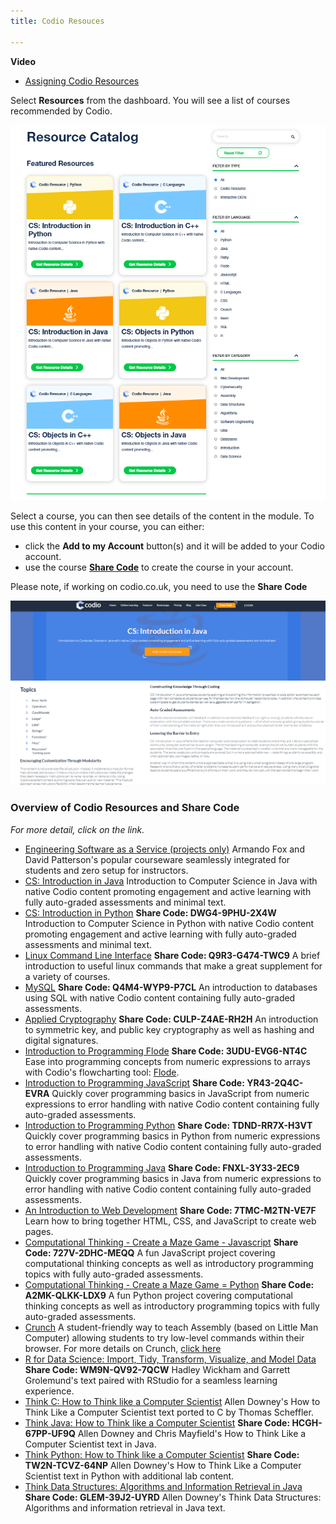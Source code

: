```yaml
---
title: Codio Resouces

---
```


**Video** 

- [Assigning Codio Resources](https://www.codio.com/help/tutorials-videos-docs?wchannelid=w808w8ubp4&wvideoid=k56l67f36b)


Select **Resources** from the dashboard. You will see a list of courses recommended by Codio.

![CodioResources](/img/manage_classes/codioresources.png)

Select a course, you can then see details of the content in the module. To use this content in your course, you can either:

- click the **Add to my Account** button(s) and it will be added to your Codio account.
- use the course **[Share Code](/courses/classes/#creating-new-course-from-share-code)** to create the course in your account.

Please note, if working on codio.co.uk, you need to use the **Share Code**

![CreatefromResources](/img/manage_classes/createfromresources.png)

### Overview of Codio Resources and Share Code

*For more detail, click on the link.*

- [Engineering Software as a Service (projects only)](https://www.codio.com/resources/esaas-projects)
Armando Fox and David Patterson's popular courseware seamlessly integrated for students and zero setup for instructors.
- [CS: Introduction in Java](https://www.codio.com/resources/intro-java)
Introduction to Computer Science in Java with native Codio content promoting engagement and active learning with fully auto-graded assessments and minimal text.
- [CS: Introduction in Python](https://www.codio.com/resources/intro-python) **Share Code: DWG4-9PHU-2X4W**
Introduction to Computer Science in Python with native Codio content promoting engagement and active learning with fully auto-graded assessments and minimal text.
- [Linux Command Line Interface](https://www.codio.com/resources/linux-command-line)  **Share Code: Q9R3-G474-TWC9**
A brief introduction to useful linux commands that make a great supplement for a variety of courses.
- [MySQL](https://www.codio.com/resources/mysql) **Share Code: Q4M4-WYP9-P7CL**
An introduction to databases using SQL with native Codio content containing fully auto-graded assessments.
- [Applied Cryptography](https://www.codio.com/resources/cryptography) **Share Code: CULP-Z4AE-RH2H**
An introduction to symmetric key, and public key cryptography as well as hashing and digital signatures.
- [Introduction to Programming Flode](https://www.codio.com/resources/program-flode) **Share Code: 3UDU-EVG6-NT4C**
Ease into programming concepts from numeric expressions to arrays with Codio's flowcharting tool: [Flode](/docs/resources/Resource-Tools/flode/).
- [Introduction to Programming JavaScript](https://www.codio.com/resources/program-javascript) **Share Code: YR43-2Q4C-EVRA**
Quickly cover programming basics in JavaScript from numeric expressions to error handling with native Codio content containing fully auto-graded assessments.
- [Introduction to Programming Python](https://www.codio.com/resources/program-python) **Share Code: TDND-RR7X-H3VT**
Quickly cover programming basics in Python from numeric expressions to error handling with native Codio content containing fully auto-graded assessments.
- [Introduction to Programming Java](https://www.codio.com/resources/program-java) **Share Code: FNXL-3Y33-2EC9**
Quickly cover programming basics in Java from numeric expressions to error handling with native Codio content containing fully auto-graded assessments.
- [An Introduction to Web Development](https://www.codio.com/resources/web-dev) **Share Code: 7TMC-M2TN-VE7F**
Learn how to bring together HTML, CSS, and JavaScript to create web pages.
- [Computational Thinking - Create a Maze Game - Javascript](https://www.codio.com/resources/maze-javascript) **Share Code: 727V-2DHC-MEQQ**
A fun JavaScript project covering computational thinking concepts as well as introductory programming topics with fully auto-graded assessments.
- [Computational Thinking - Create a Maze Game = Python](https://www.codio.com/resources/maze-python) **Share Code: A2MK-QLKK-LDX9**
A fun Python project covering computational thinking concepts as well as introductory programming topics with fully auto-graded assessments.
- [Crunch](https://www.codio.com/resources/crunch)
A student-friendly way to teach Assembly (based on Little Man Computer) allowing students to try low-level commands within their browser. For more details on Crunch, [click here](docs/resources/Resource-Tools/crunch)
- [R for Data Science: Import, Tidy, Transform, Visualize, and Model Data](https://www.codio.com/resources/r-for-data-science) **Share Code: WM9N-QV92-7QCW**
Hadley Wickham and Garrett Grolemund's text paired with RStudio for a seamless learning experience.
- [Think C: How to Think like a Computer Scientist](https://www.codio.com/resources/think-c)
Allen Downey's How to Think Like a Computer Scientist text ported to C by Thomas Scheffler.
- [Think Java: How to Think like a Computer Scientist](https://www.codio.com/resources/think-java) **Share Code: HCGH-67PP-UF9Q**
Allen Downey and Chris Mayfield's How to Think Like a Computer Scientist text in Java.
- [Think Python: How to Think like a Computer Scientist](https://www.codio.com/resources/think-python) **Share Code:  TW2N-TCVZ-64NP**
Allen Downey's How to Think Like a Computer Scientist text in Python with additional lab content.
- [Think Data Structures: Algorithms and Information Retrieval in Java](https://www.codio.com/resources/think-data-structures) **Share Code: GLEM-39J2-UYRD**
Allen Downey's Think Data Structures: Algorithms and information retrieval in Java text.



